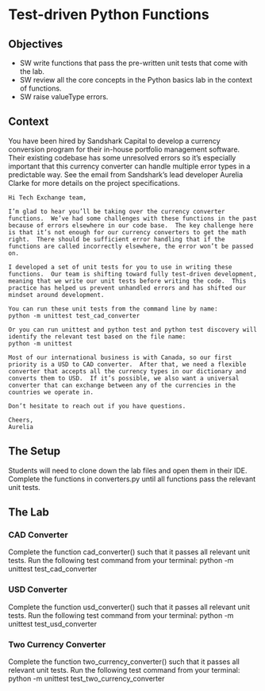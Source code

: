 # Test-driven Python Functions

## Objectives
* SW write functions that pass the pre-written unit tests that come with the lab. 
* SW review all the core concepts in the Python basics lab in the context of functions. 
* SW raise valueType errors.

## Context
You have been hired by Sandshark Capital to develop a currency conversion program for their in-house portfolio management software.  Their existing codebase has some unresolved errors so it’s especially important that this currency converter can handle multiple error types in a predictable way.  See the email from Sandshark’s lead developer Aurelia Clarke for more details on the project specifications.

```
Hi Tech Exchange team,

I’m glad to hear you’ll be taking over the currency converter functions.  We’ve had some challenges with these functions in the past because of errors elsewhere in our code base.  The key challenge here is that it’s not enough for our currency converters to get the math right.  There should be sufficient error handling that if the functions are called incorrectly elsewhere, the error won’t be passed on.

I developed a set of unit tests for you to use in writing these functions.  Our team is shifting toward fully test-driven development, meaning that we write our unit tests before writing the code.  This practice has helped us prevent unhandled errors and has shifted our mindset around development.

You can run these unit tests from the command line by name:
python -m unittest test_cad_converter

Or you can run unittest and python test and python test discovery will identify the relevant test based on the file name:
python -m unittest
	
Most of our international business is with Canada, so our first priority is a USD to CAD converter.  After that, we need a flexible converter that accepts all the currency types in our dictionary and converts them to USD.  If it’s possible, we also want a universal converter that can exchange between any of the currencies in the countries we operate in.

Don’t hesitate to reach out if you have questions.

Cheers,
Aurelia
```

## The Setup
Students will need to clone down the lab files and open them in their IDE.  Complete the functions in converters.py until all functions pass the relevant unit tests.

## The Lab

### CAD Converter
Complete the function cad_converter() such that it passes all relevant unit tests.
Run the following test command from your terminal:
python -m unittest test_cad_converter

### USD Converter
Complete the function usd_converter() such that it passes all relevant unit tests.
Run the following test command from your terminal:
python -m unittest test_usd_converter

### Two Currency Converter
Complete the function two_currency_converter() such that it passes all relevant unit tests.
Run the following test command from your terminal:
python -m unittest test_two_currency_converter

